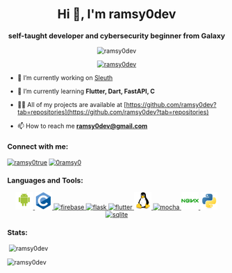 <h1 align="center">Hi 👋, I'm ramsy0dev</h1>
<h3 align="center">self-taught developer and cybersecurity beginner from Galaxy</h3>

<p align="center"> <img src="https://komarev.com/ghpvc/?username=ramsy0dev&label=Profile%20views&color=0e75b6&style=flat" alt="ramsy0dev" /> </p>

<p align="center"> <a href="https://github.com/ryo-ma/github-profile-trophy"><img src="https://github-profile-trophy.vercel.app/?username=ramsy0dev" alt="ramsy0dev" /></a> </p>

- 🔭 I’m currently working on [Sleuth](https://github.com/ramsy0dev/sleuth)

- 🌱 I’m currently learning **Flutter, Dart, FastAPI, C**

- 👨‍💻 All of my projects are available at [https://github.com/ramsy0dev?tab=repositories](https://github.com/ramsy0dev?tab=repositories)

- 📫 How to reach me **ramsy0dev@gmail.com**

<h3 align="left">Connect with me:</h3>
<p align="left">
<a href="https://instagram.com/ramsy0dev" target="blank"><img align="center" src="https://raw.githubusercontent.com/rahuldkjain/github-profile-readme-generator/master/src/images/icons/Social/instagram.svg" alt="ramsy0true" height="30" width="40" /></a>
<a href="https://www.leetcode.com/ramsy0dev" target="blank"><img align="center" src="https://raw.githubusercontent.com/rahuldkjain/github-profile-readme-generator/master/src/images/icons/Social/leet-code.svg" alt="0ramsy0" height="30" width="40" /></a>
</p>

<h3 align="left">Languages and Tools:</h3>

<p align="center"> <a href="https://developer.android.com" target="_blank" rel="noreferrer"> <img src="https://raw.githubusercontent.com/devicons/devicon/master/icons/android/android-original-wordmark.svg" alt="android" width="40" height="40"/> </a> <a href="https://www.cprogramming.com/" target="_blank" rel="noreferrer"> <img src="https://raw.githubusercontent.com/devicons/devicon/master/icons/c/c-original.svg" alt="c" width="40" height="40"/> </a> <a href="https://firebase.google.com/" target="_blank" rel="noreferrer"> <img src="https://www.vectorlogo.zone/logos/firebase/firebase-icon.svg" alt="firebase" width="40" height="40"/> </a> <a href="https://flask.palletsprojects.com/" target="_blank" rel="noreferrer"> <img src="https://www.vectorlogo.zone/logos/pocoo_flask/pocoo_flask-icon.svg" alt="flask" width="40" height="40"/> </a> <a href="https://flutter.dev" target="_blank" rel="noreferrer"> <img src="https://www.vectorlogo.zone/logos/flutterio/flutterio-icon.svg" alt="flutter" width="40" height="40"/> </a> <a href="https://www.linux.org/" target="_blank" rel="noreferrer"> <img src="https://raw.githubusercontent.com/devicons/devicon/master/icons/linux/linux-original.svg" alt="linux" width="40" height="40"/> </a> <a href="https://mochajs.org" target="_blank" rel="noreferrer"> <img src="https://www.vectorlogo.zone/logos/mochajs/mochajs-icon.svg" alt="mocha" width="40" height="40"/> </a> <a href="https://www.nginx.com" target="_blank" rel="noreferrer"> <img src="https://raw.githubusercontent.com/devicons/devicon/master/icons/nginx/nginx-original.svg" alt="nginx" width="40" height="40"/> </a> <a href="https://www.python.org" target="_blank" rel="noreferrer"> <img src="https://raw.githubusercontent.com/devicons/devicon/master/icons/python/python-original.svg" alt="python" width="40" height="40"/> </a> <a href="https://www.sqlite.org/" target="_blank" rel="noreferrer"> <img src="https://www.vectorlogo.zone/logos/sqlite/sqlite-icon.svg" alt="sqlite" width="40" height="40"/> </a> </p>

<h3 align="left">Stats:</h3>

<p>&nbsp;<img align="center" src="https://github-readme-stats.vercel.app/api?username=ramsy0dev&show_icons=true&locale=en" alt="ramsy0dev" /></p>

<p><img align="center" src="https://github-readme-streak-stats.herokuapp.com/?user=ramsy0dev&" alt="ramsy0dev" /></p>
